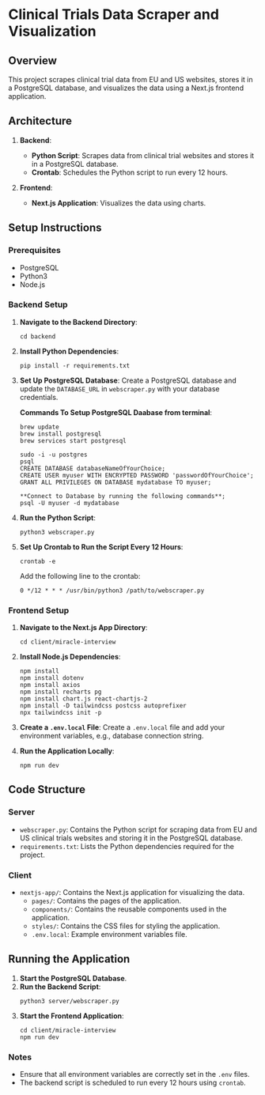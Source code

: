 # Clinical Trials Data Scraper and Visualization

## Overview

This project scrapes clinical trial data from EU and US websites, stores it in a PostgreSQL database, and visualizes the data using a Next.js frontend application.

## Architecture

1. **Backend**:
    - **Python Script**: Scrapes data from clinical trial websites and stores it in a PostgreSQL database.
    - **Crontab**: Schedules the Python script to run every 12 hours.

2. **Frontend**:
    - **Next.js Application**: Visualizes the data using charts.

## Setup Instructions

### Prerequisites

- PostgreSQL
- Python3
- Node.js

### Backend Setup

1. **Navigate to the Backend Directory**:
    ```
    cd backend
    ```

2. **Install Python Dependencies**:
    ```
    pip install -r requirements.txt
    ```

3. **Set Up PostgreSQL Database**:
    Create a PostgreSQL database and update the `DATABASE_URL` in `webscraper.py` with your database credentials.

    **Commands To Setup PostgreSQL Daabase from terminal**:
    ```
    brew update
    brew install postgresql
    brew services start postgresql
    ```

    ```
    sudo -i -u postgres
    psql
    CREATE DATABASE databaseNameOfYourChoice;
    CREATE USER myuser WITH ENCRYPTED PASSWORD 'passwordOfYourChoice';
    GRANT ALL PRIVILEGES ON DATABASE mydatabase TO myuser;

    **Connect to Database by running the following commands**;
    psql -U myuser -d mydatabase
    ```


4. **Run the Python Script**:
    ```
    python3 webscraper.py
    ```

5. **Set Up Crontab to Run the Script Every 12 Hours**:
    ```
    crontab -e
    ```
    Add the following line to the crontab:
    ```
    0 */12 * * * /usr/bin/python3 /path/to/webscraper.py
    ```

### Frontend Setup

1. **Navigate to the Next.js App Directory**:
    ```
    cd client/miracle-interview
    ```

2. **Install Node.js Dependencies**:
    ```
    npm install
    npm install dotenv
    npm install axios
    npm install recharts pg
    npm install chart.js react-chartjs-2
    npm install -D tailwindcss postcss autoprefixer
    npx tailwindcss init -p
    ```

3. **Create a `.env.local` File**:
    Create a `.env.local` file and add your environment variables, e.g., database connection string.

4. **Run the Application Locally**:
    ```
    npm run dev
    ```

## Code Structure

### Server

- `webscraper.py`: Contains the Python script for scraping data from EU and US clinical trials websites and storing it in the PostgreSQL database.
- `requirements.txt`: Lists the Python dependencies required for the project.

### Client

- `nextjs-app/`: Contains the Next.js application for visualizing the data.
  - `pages/`: Contains the pages of the application.
  - `components/`: Contains the reusable components used in the application.
  - `styles/`: Contains the CSS files for styling the application.
  - `.env.local`: Example environment variables file.

## Running the Application

1. **Start the PostgreSQL Database**.
2. **Run the Backend Script**:
    ```
    python3 server/webscraper.py
    ```
3. **Start the Frontend Application**:
    ```
    cd client/miracle-interview
    npm run dev
    ```

### Notes

- Ensure that all environment variables are correctly set in the `.env` files.
- The backend script is scheduled to run every 12 hours using `crontab`.